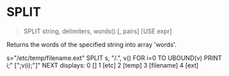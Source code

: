 # SPLIT

> SPLIT string, delimiters, words() [, pairs] [USE expr]

Returns the words of the specified string into array 'words'.


s="/etc/temp/filename.ext"
SPLIT s, "/.", v()
FOR i=0 TO UBOUND(v)
  PRINT i;" [";v(i);"]"
NEXT
displays:
0 []
1 [etc]
2 [temp]
3 [filename]
4 [ext]


